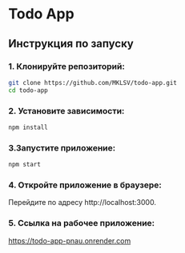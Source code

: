 # Todo App

##  Инструкция по запуску


### 1. Клонируйте репозиторий:

```bash
git clone https://github.com/MKLSV/todo-app.git
cd todo-app
```

### 2. Установите зависимости:

```bash
npm install
```

### 3.Запустите приложение:

```bash
npm start
```

### 4. Откройте приложение в браузере:
Перейдите по адресу http://localhost:3000.

### 5. Ссылка на рабочее приложение:
https://todo-app-pnau.onrender.com
